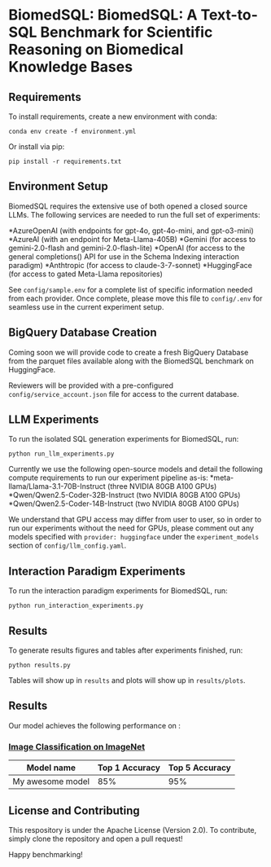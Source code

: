 # BiomedSQL: BiomedSQL: A Text-to-SQL Benchmark for Scientific Reasoning on Biomedical Knowledge Bases 

## Requirements

To install requirements, create a new environment with conda:
```setup
conda env create -f environment.yml
```

Or install via pip:

```setup
pip install -r requirements.txt
```

## Environment Setup

BiomedSQL requires the extensive use of both opened a closed source LLMs. The following services are needed to run the full set of experiments:

*AzureOpenAI (with endpoints for gpt-4o, gpt-4o-mini, and gpt-o3-mini)
*AzureAI (with an endpoint for Meta-Llama-405B)
*Gemini (for access to gemini-2.0-flash and gemini-2.0-flash-lite)
*OpenAI (for access to the general completions() API for use in the Schema Indexing interaction paradigm)
*Anthtropic (for access to claude-3-7-sonnet)
*HuggingFace (for access to gated Meta-Llama repositories)

See ```config/sample.env``` for a complete list of specific information needed from each provider. Once complete, please move this file to ```config/.env``` for seamless use in the current experiment setup.

## BigQuery Database Creation

Coming soon we will provide code to create a fresh BigQuery Database from the parquet files available along with the BiomedSQL benchmark on HuggingFace.

Reviewers will be provided with a pre-configured ```config/service_account.json``` file for access to the current database.

## LLM Experiments

To run the isolated SQL generation experiments for BiomedSQL, run:

```isolated sql generation
python run_llm_experiments.py
```

Currently we use the following open-source models and detail the following compute requirements to run our experiment pipeline as-is:
*meta-llama/Llama-3.1-70B-Instruct (three NVIDIA 80GB A100 GPUs)
*Qwen/Qwen2.5-Coder-32B-Instruct (two NVIDIA 80GB A100 GPUs)
*Qwen/Qwen2.5-Coder-14B-Instruct (two NVIDIA 80GB A100 GPUs)

We understand that GPU access may differ from user to user, so in order to run our experiments without the need for GPUs, please comment out any models specified with ```provider: huggingface``` under the ```experiment_models``` section of ```config/llm_config.yaml```.

## Interaction Paradigm Experiments

To run the interaction paradigm experiments for BiomedSQL, run:

```interaction paradigm
python run_interaction_experiments.py
```

## Results

To generate results figures and tables after experiments finished, run:

```results
python results.py
```

Tables will show up in ```results``` and plots will show up in ```results/plots```.

## Results

Our model achieves the following performance on :

### [Image Classification on ImageNet](https://paperswithcode.com/sota/image-classification-on-imagenet)

| Model name         | Top 1 Accuracy  | Top 5 Accuracy |
| ------------------ |---------------- | -------------- |
| My awesome model   |     85%         |      95%       |


## License and Contributing

This respository is under the Apache License (Version 2.0). To contribute, simply clone the repository and open a pull request!

Happy benchmarking!
